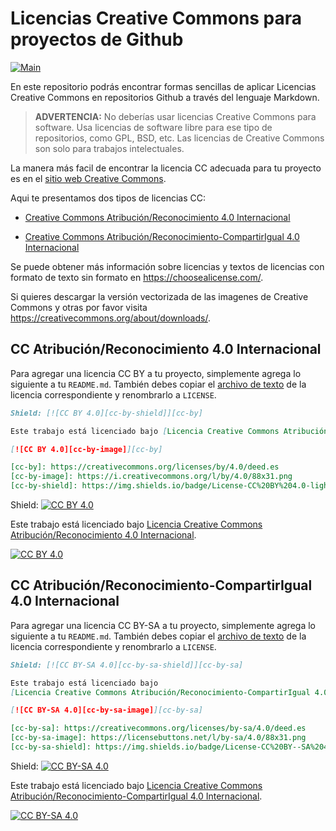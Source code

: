# Licencias Creative Commons para proyectos de Github

[![Main](https://img.shields.io/badge/main%20language-EN-blue)](/../../)

En este repositorio podrás encontrar formas sencillas de aplicar Licencias Creative Commons
en repositorios Github a través del lenguaje Markdown.

> **ADVERTENCIA:**
> No deberías usar licencias Creative Commons para software.
> Usa licencias de software libre para ese tipo de repositorios, como GPL, BSD, etc.
> Las licencias de Creative Commons son solo para trabajos intelectuales.

La manera más facil de encontrar la licencia CC adecuada para tu proyecto es en el
[sitio web Creative Commons](https://creativecommons.org/choose/).

Aqui te presentamos dos tipos de licencias CC:
* [Creative Commons Atribución/Reconocimiento 4.0 Internacional](#cc-atribuciónreconocimiento-40-internacional)

* [Creative Commons Atribución/Reconocimiento-CompartirIgual 4.0 Internacional](#cc-atribuciónreconocimiento-CompartirIgual-40-internacional)

Se puede obtener más información sobre licencias y textos de licencias con formato de texto sin formato
en https://choosealicense.com/.

Si quieres descargar la versión vectorizada de las imagenes de Creative Commons
y otras por favor visita https://creativecommons.org/about/downloads/.

## CC Atribución/Reconocimiento 4.0 Internacional

Para agregar una licencia CC BY a tu proyecto, simplemente agrega lo siguiente a tu
`README.md`. También debes copiar el [archivo de texto](LICENSE-CC-BY) de la licencia correspondiente y
renombrarlo a `LICENSE`.

```markdown
Shield: [![CC BY 4.0][cc-by-shield]][cc-by]

Este trabajo está licenciado bajo [Licencia Creative Commons Atribución/Reconocimiento 4.0 Internacional][cc-by].

[![CC BY 4.0][cc-by-image]][cc-by]

[cc-by]: https://creativecommons.org/licenses/by/4.0/deed.es
[cc-by-image]: https://i.creativecommons.org/l/by/4.0/88x31.png
[cc-by-shield]: https://img.shields.io/badge/License-CC%20BY%204.0-lightgrey.svg
```

Shield: [![CC BY 4.0][cc-by-shield]][cc-by]

Este trabajo está licenciado bajo [Licencia Creative Commons Atribución/Reconocimiento 4.0 Internacional][cc-by].

[![CC BY 4.0][cc-by-image]][cc-by]

[cc-by]: https://creativecommons.org/licenses/by/4.0/deed.es
[cc-by-image]: https://i.creativecommons.org/l/by/4.0/88x31.png
[cc-by-shield]: https://img.shields.io/badge/License-CC%20BY%204.0-lightgrey.svg


## CC Atribución/Reconocimiento-CompartirIgual 4.0 Internacional
Para agregar una licencia CC BY-SA a tu proyecto, simplemente agrega lo siguiente a tu
`README.md`. También debes copiar el [archivo de texto](LICENSE-CC-BY-SA) de la licencia correspondiente y
renombrarlo a `LICENSE`.

```markdown
Shield: [![CC BY-SA 4.0][cc-by-sa-shield]][cc-by-sa]

Este trabajo está licenciado bajo
[Licencia Creative Commons Atribución/Reconocimiento-CompartirIgual 4.0 Internacional][cc-by-sa].

[![CC BY-SA 4.0][cc-by-sa-image]][cc-by-sa]

[cc-by-sa]: https://creativecommons.org/licenses/by-sa/4.0/deed.es
[cc-by-sa-image]: https://licensebuttons.net/l/by-sa/4.0/88x31.png
[cc-by-sa-shield]: https://img.shields.io/badge/License-CC%20BY--SA%204.0-lightgrey.svg
```

Shield: [![CC BY-SA 4.0][cc-by-sa-shield]][cc-by-sa]

Este trabajo está licenciado bajo [ Licencia Creative Commons Atribución/Reconocimiento-CompartirIgual 4.0 Internacional][cc-by-sa].

[![CC BY-SA 4.0][cc-by-sa-image]][cc-by-sa]

[cc-by-sa]: https://creativecommons.org/licenses/by-sa/4.0/deed.es
[cc-by-sa-image]: https://licensebuttons.net/l/by-sa/4.0/88x31.png
[cc-by-sa-shield]: https://img.shields.io/badge/License-CC%20BY--SA%204.0-lightgrey.svg
